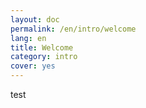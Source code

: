 ```yaml
---
layout: doc
permalink: /en/intro/welcome 
lang: en
title: Welcome
category: intro
cover: yes
---
```

test